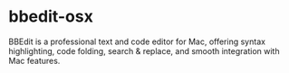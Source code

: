 # bbedit-osx
BBEdit is a professional text and code editor for Mac, offering syntax highlighting, code folding, search &amp; replace, and smooth integration with Mac features.
